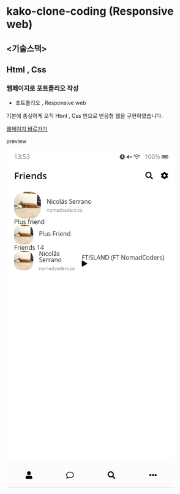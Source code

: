 # kako-clone-coding (Responsive web)

## <기술스택>
## Html , Css 

### 웹페이지로  포트폴리오  작성

- 포트폴리오 ,  Responsive web

기본에 충실하게 오직 Html , Css 만으로 반응형 웹을 구현하였습니다.


[웹페이지 바로가기](https://wondonghwi.github.io/kakao-clone-coding/)

preview

![](images/kakaotalk.png)
